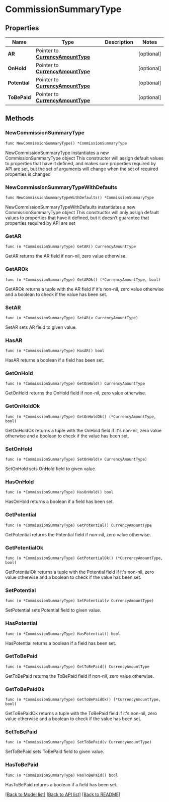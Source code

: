 # CommissionSummaryType

## Properties

Name | Type | Description | Notes
------------ | ------------- | ------------- | -------------
**AR** | Pointer to [**CurrencyAmountType**](CurrencyAmountType.md) |  | [optional] 
**OnHold** | Pointer to [**CurrencyAmountType**](CurrencyAmountType.md) |  | [optional] 
**Potential** | Pointer to [**CurrencyAmountType**](CurrencyAmountType.md) |  | [optional] 
**ToBePaid** | Pointer to [**CurrencyAmountType**](CurrencyAmountType.md) |  | [optional] 

## Methods

### NewCommissionSummaryType

`func NewCommissionSummaryType() *CommissionSummaryType`

NewCommissionSummaryType instantiates a new CommissionSummaryType object
This constructor will assign default values to properties that have it defined,
and makes sure properties required by API are set, but the set of arguments
will change when the set of required properties is changed

### NewCommissionSummaryTypeWithDefaults

`func NewCommissionSummaryTypeWithDefaults() *CommissionSummaryType`

NewCommissionSummaryTypeWithDefaults instantiates a new CommissionSummaryType object
This constructor will only assign default values to properties that have it defined,
but it doesn't guarantee that properties required by API are set

### GetAR

`func (o *CommissionSummaryType) GetAR() CurrencyAmountType`

GetAR returns the AR field if non-nil, zero value otherwise.

### GetAROk

`func (o *CommissionSummaryType) GetAROk() (*CurrencyAmountType, bool)`

GetAROk returns a tuple with the AR field if it's non-nil, zero value otherwise
and a boolean to check if the value has been set.

### SetAR

`func (o *CommissionSummaryType) SetAR(v CurrencyAmountType)`

SetAR sets AR field to given value.

### HasAR

`func (o *CommissionSummaryType) HasAR() bool`

HasAR returns a boolean if a field has been set.

### GetOnHold

`func (o *CommissionSummaryType) GetOnHold() CurrencyAmountType`

GetOnHold returns the OnHold field if non-nil, zero value otherwise.

### GetOnHoldOk

`func (o *CommissionSummaryType) GetOnHoldOk() (*CurrencyAmountType, bool)`

GetOnHoldOk returns a tuple with the OnHold field if it's non-nil, zero value otherwise
and a boolean to check if the value has been set.

### SetOnHold

`func (o *CommissionSummaryType) SetOnHold(v CurrencyAmountType)`

SetOnHold sets OnHold field to given value.

### HasOnHold

`func (o *CommissionSummaryType) HasOnHold() bool`

HasOnHold returns a boolean if a field has been set.

### GetPotential

`func (o *CommissionSummaryType) GetPotential() CurrencyAmountType`

GetPotential returns the Potential field if non-nil, zero value otherwise.

### GetPotentialOk

`func (o *CommissionSummaryType) GetPotentialOk() (*CurrencyAmountType, bool)`

GetPotentialOk returns a tuple with the Potential field if it's non-nil, zero value otherwise
and a boolean to check if the value has been set.

### SetPotential

`func (o *CommissionSummaryType) SetPotential(v CurrencyAmountType)`

SetPotential sets Potential field to given value.

### HasPotential

`func (o *CommissionSummaryType) HasPotential() bool`

HasPotential returns a boolean if a field has been set.

### GetToBePaid

`func (o *CommissionSummaryType) GetToBePaid() CurrencyAmountType`

GetToBePaid returns the ToBePaid field if non-nil, zero value otherwise.

### GetToBePaidOk

`func (o *CommissionSummaryType) GetToBePaidOk() (*CurrencyAmountType, bool)`

GetToBePaidOk returns a tuple with the ToBePaid field if it's non-nil, zero value otherwise
and a boolean to check if the value has been set.

### SetToBePaid

`func (o *CommissionSummaryType) SetToBePaid(v CurrencyAmountType)`

SetToBePaid sets ToBePaid field to given value.

### HasToBePaid

`func (o *CommissionSummaryType) HasToBePaid() bool`

HasToBePaid returns a boolean if a field has been set.


[[Back to Model list]](../README.md#documentation-for-models) [[Back to API list]](../README.md#documentation-for-api-endpoints) [[Back to README]](../README.md)


